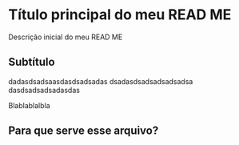 # Título principal do meu READ ME

Descrição inicial do meu READ ME

## Subtítulo

dadasdsadsaasdasdsadsadas
dsadasdsadsadsadsadsa
dasdsadsadsadasdas

Blablablalbla

## Para que serve esse arquivo?
